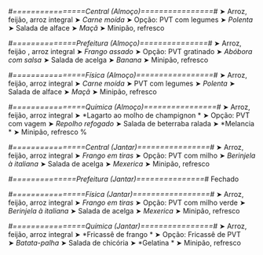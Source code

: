 
*#================Central (Almoço)================#*
➤ Arroz, feijão, arroz integral
➤ *Carne moída*
➤ Opção: PVT com legumes
➤ *Polenta*
➤ Salada de alface
➤ *Maçã*
➤ Minipão, refresco

*#==============Prefeitura (Almoço)===============#*
➤ Arroz, feijão , arroz integral
➤ *Frango assado*
➤ Opção: PVT gratinado
➤ *Abóbora com salsa*
➤ Salada de acelga
➤ *Banana*
➤ Minipão, refresco

*#================Física (Almoço)=================#*
➤ Arroz, feijão, arroz integral
➤ *Carne moída*
➤ PVT com legumes
➤ *Polenta*
➤ Salada de alface
➤ *Maçã*
➤ Minipão, refresco

*#================Química (Almoço)================#*
➤ Arroz, feijão, arroz integral
➤ *Lagarto ao molho de champignon *
➤ Opção: PVT com vagem
➤ *Repolho refogado*
➤ Salada de beterraba ralada 
➤ *Melancia *
➤ Minipão, refresco
%

*#================Central (Jantar)================#*
➤ Arroz, feijão, arroz integral
➤ *Frango em tiras*
➤ Opção: PVT com milho
➤ *Berinjela à italiana*
➤ Salada de acelga
➤ *Mexerica*
➤ Minipão, refresco

*#==============Prefeitura (Jantar)===============#*
Fechado

*#================Física (Jantar)=================#*
➤ Arroz, feijão, arroz integral
➤ *Frango em tiras*
➤ Opção: PVT com milho verde
➤ *Berinjela à italiana*
➤ Salada de acelga
➤ *Mexerica*
➤ Minipão, refresco

*#================Química (Jantar)================#*
➤ Arroz, feijão, arroz integral
➤ *Fricassê de frango *
➤ Opção: Fricassê de PVT  
➤ *Batata-palha*
➤ Salada de chicória 
➤ *Gelatina *
➤ Minipão, refresco
